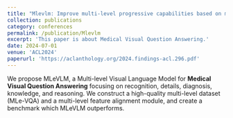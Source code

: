 ```yaml
---
title: "Mlevlm: Improve multi-level progressive capabilities based on multimodal large language model for medical visual question answering."
collection: publications
category: conferences
permalink: /publication/Mlevlm
excerpt: 'This paper is about Medical Visual Question Answering.'
date: 2024-07-01
venue: 'ACL2024'
paperurl: 'https://aclanthology.org/2024.findings-acl.296.pdf'
---
```


We propose MLeVLM, a Multi-level Visual Language Model for **Medical Visual Question Answering** focusing on recognition, details, diagnosis, knowledge, and reasoning. We construct a high-quality multi-level dataset (MLe-VQA) and a multi-level feature alignment module, and create a benchmark which MLeVLM outperforms.